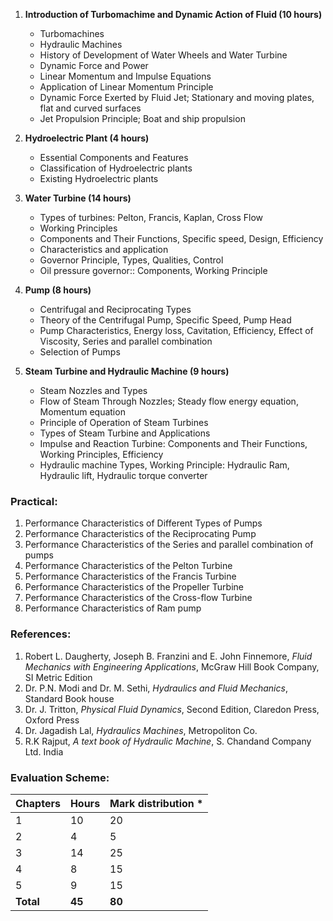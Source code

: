 1. **Introduction of Turbomachime and Dynamic Action of Fluid (10 hours)**
   - Turbomachines
   - Hydraulic Machines
   - History of Development of Water Wheels and Water Turbine
   - Dynamic Force and Power
   - Linear Momentum and Impulse Equations
   - Application of Linear Momentum Principle
   - Dynamic Force Exerted by Fluid Jet; Stationary and moving plates, flat and curved surfaces
   - Jet Propulsion Principle; Boat and ship propulsion

2. **Hydroelectric Plant (4 hours)**
   - Essential Components and Features
   - Classification of Hydroelectric plants
   - Existing Hydroelectric plants

3. **Water Turbine (14 hours)**
   - Types of turbines: Pelton, Francis, Kaplan, Cross Flow
   - Working Principles
   - Components and Their Functions, Specific speed, Design, Efficiency
   - Characteristics and application
   - Governor Principle, Types, Qualities, Control
   - Oil pressure governor:: Components, Working Principle

4. **Pump (8 hours)**
   - Centrifugal and Reciprocating Types
   - Theory of the Centrifugal Pump, Specific Speed, Pump Head
   - Pump Characteristics, Energy loss, Cavitation, Efficiency, Effect of Viscosity, Series and parallel combination
   - Selection of Pumps

5. **Steam Turbine and Hydraulic Machine (9 hours)**
   - Steam Nozzles and Types
   - Flow of Steam Through Nozzles; Steady flow energy equation, Momentum equation
   - Principle of Operation of Steam Turbines
   - Types of Steam Turbine and Applications
   - Impulse and Reaction Turbine: Components and Their Functions, Working Principles, Efficiency
   - Hydraulic machine Types, Working Principle: Hydraulic Ram, Hydraulic lift, Hydraulic torque converter


### Practical:

1. Performance Characteristics of Different Types of Pumps
2. Performance Characteristics of the Reciprocating Pump
3. Performance Characteristics of the Series and parallel combination of pumps
4. Performance Characteristics of the Pelton Turbine
5. Performance Characteristics of the Francis Turbine
6. Performance Characteristics of the Propeller Turbine
7. Performance Characteristics of the Cross-flow Turbine
8. Performance Characteristics of Ram pump

### References:

1. Robert L. Daugherty, Joseph B. Franzini and E. John Finnemore, *Fluid Mechanics with Engineering Applications*, McGraw Hill Book Company, SI Metric Edition
2. Dr. P.N. Modi and Dr. M. Sethi, *Hydraulics and Fluid Mechanics*, Standard Book house
3. Dr. J. Tritton, *Physical Fluid Dynamics*, Second Edition, Claredon Press, Oxford Press
4. Dr. Jagadish Lal, *Hydraulics Machines*, Metropoliton Co.
5. R.K Rajput, *A text book of Hydraulic Machine*, S. Chandand Company Ltd. India

### Evaluation Scheme:

| Chapters  | Hours  | Mark distribution * |
| --------- | ------ | ------------------- |
| 1         | 10     | 20                  |
| 2         | 4      | 5                   |
| 3         | 14     | 25                  |
| 4         | 8      | 15                  |
| 5         | 9      | 15                  |
| **Total** | **45** | **80**              |
